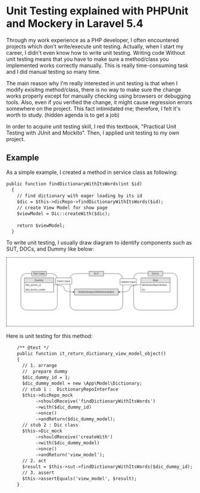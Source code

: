 # Unit Testing explained with PHPUnit and Mockery in Laravel 5.4

Through my work experience as a PHP developer, I often encountered projects which don't write/execute unit testing. Actually, when I start my career, I didn't even know how to write unit testing. Writing code Without unit testing means that you have to make sure a method/class you implemented works correctly manually. This is really time-consuming task and I did manual testing so many time. 

The main reason why I'm really interested in unit testing is that when I modify exisitng method/class, there is no way to make sure the change works properly except for manually checking using browsers or debugging tools. Also, even if you verified the change, it might cause regression errors somewhere on the project. This fact intimidated me; therefore, I felt it's worth to study. (hidden agenda is to get a job) 

In order to acquire unit testing skill, I red this textbook, "Practical Unit Testing with JUnit and Mockito". Then, I applied unit testing  to my own project.

## Example

As a simple example, I created a method in service class as following: 

```
public function findDictionaryWithItsWords(int $id)
  {
    // find dictionary with eager loading by its id
    $dic = $this->dicRepo->findDictionaryWithItsWords($id);
    // create View Model for show page
    $viewModel = Dic::createWith($dic);

    return $viewModel;
  }
```

To write unit testing, I usually draw diagram to identify components such as SUT, DOCs, and Dummy like below: 

![alt text](./UnitTest_Diagram.png?raw=true)

Here is unit testing for this method: 

```
    /** @test */
    public function it_return_dictionary_view_model_object()
    {
      // 1. arrange
      //  prepare dummy
      $dic_dummy_id = 1;
      $dic_dummy_model = new \App\Model\Dictionary;
      // stub 1 :  DictionaryRepoInterface
      $this->dicRepo_mock
           ->shouldReceive('findDictionaryWithItsWords')
           ->with($dic_dummy_id)
           ->once()
           ->andReturn($dic_dummy_model);
      // stub 2 : Dic class
      $this->Dic_mock
           ->shouldReceive('createWith')
           ->with($dic_dummy_model)
           ->once()
           ->andReturn('view_model');
      // 2. act
      $result = $this->sut->findDictionaryWithItsWords($dic_dummy_id);
      // 3. assert
      $this->assertEquals('view_model', $result);
    }
```
